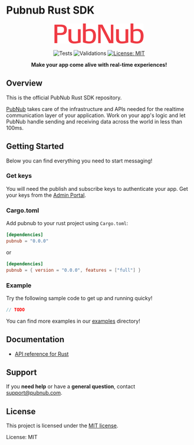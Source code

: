 # Pubnub Rust SDK

<div align = "center">

![PubNub](https://raw.githubusercontent.com/pubnub/rust/phoenix/logo.svg)

![Tests](https://github.com/pubnub/rust/actions/workflows/run-tests.yml/badge.svg)
![Validations](https://github.com/pubnub/rust/actions/workflows/run-validations.yml/badge.svg)
[![License: MIT](https://img.shields.io/badge/License-MIT-yellow.svg)](https://github.com/pubnub/rust/LICENSE)

**Make your app come alive with real-time experiences!**
</div>

## Overview

This is the official PubNub Rust SDK repository.

[PubNub](https://www.pubnub.com/) takes care of the infrastructure and APIs needed for the realtime communication layer of your application. Work on your app's logic and let PubNub handle sending and receiving data across the world in less than 100ms.

## Getting Started

Below you can find everything you need to start messaging!

### Get keys

You will need the publish and subscribe keys to authenticate your app. Get your keys from the [Admin Portal](https://dashboard.pubnub.com/login).

### Cargo.toml

Add pubnub to your rust project using `Cargo.toml`:

```toml
[dependencies]
pubnub = "0.0.0"
```

or

```toml
[dependencies]
pubnub = { version = "0.0.0", features = ["full"] }
```

### Example

Try the following sample code to get up and running quicky!

```rust
// TODO
```

You can find more examples in our [examples](examples/) directory!

## Documentation

* [API reference for Rust](TODO)

## Support

If you **need help** or have a **general question**, contact support@pubnub.com.

## License

This project is licensed under the [MIT license].

[MIT license]: https://github.com/pubnub/LICENSE/blob/master/LICENSE

License: MIT
